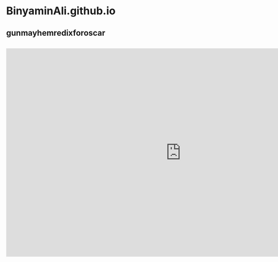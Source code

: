 # BinyaminAli.github.io
<h2>gunmayhemredixforoscar<h2>
<iframe src="https://www.gameflare.com/embed/gun-mayhem-redux/" frameborder="0" scrolling="no" width="940" height="561" allowfullscreen></iframe>

